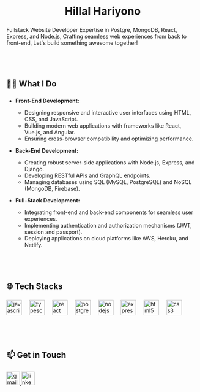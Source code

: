 <h1 align="center">Hillal Hariyono</h1>

###

<p align="left">Fullstack Website Developer Expertise in Postgre, MongoDB, React, Express, and Node.js, Crafting seamless web experiences from back to front-end, Let's build something awesome together!</p>

###

<br clear="both">
<br clear="both">

<h2 align="left">👨‍💻 What I Do</h2>

###

* **Front-End Development:**
  * Designing responsive and interactive user interfaces using HTML, CSS, and JavaScript.
  * Building modern web applications with frameworks like React, Vue.js, and Angular.
  * Ensuring cross-browser compatibility and optimizing performance.

* **Back-End Development:**
  * Creating robust server-side applications with Node.js, Express, and Django.
  * Developing RESTful APIs and GraphQL endpoints.
  * Managing databases using SQL (MySQL, PostgreSQL) and NoSQL (MongoDB, Firebase).

* **Full-Stack Development:**
  * Integrating front-end and back-end components for seamless user experiences.
  * Implementing authentication and authorization mechanisms (JWT, session and passport).
  * Deploying applications on cloud platforms like AWS, Heroku, and Netlify.


###

<br clear="both">
<br clear="both">

<h2 align="left">🌐 Tech Stacks</h2>

###

<div align="left">
  <img src="https://cdn.jsdelivr.net/gh/devicons/devicon/icons/javascript/javascript-original.svg" height="40" alt="javascript logo"  />
  <img width="12" />
  <img src="https://cdn.jsdelivr.net/gh/devicons/devicon/icons/typescript/typescript-original.svg" height="40" alt="typescript logo"  />
  <img width="12" />
  <img src="https://cdn.jsdelivr.net/gh/devicons/devicon/icons/react/react-original.svg" height="40" alt="react logo"  />
  <img width="12" />
  <img src="https://cdn.jsdelivr.net/gh/devicons/devicon/icons/postgresql/postgresql-original.svg" height="40" alt="postgresql logo"  />
  <img width="12" />
  <img src="https://cdn.jsdelivr.net/gh/devicons/devicon/icons/nodejs/nodejs-original.svg" height="40" alt="nodejs logo"  />
  <img width="12" />
  <img src="https://cdn.jsdelivr.net/gh/devicons/devicon/icons/express/express-original.svg" height="40" alt="express logo"  />
  <img width="12" />
  <img src="https://cdn.jsdelivr.net/gh/devicons/devicon/icons/html5/html5-original.svg" height="40" alt="html5 logo"  />
  <img width="12" />
  <img src="https://cdn.jsdelivr.net/gh/devicons/devicon/icons/css3/css3-original.svg" height="40" alt="css3 logo"  />
</div>

###

<br clear="both">
<br clear="both">

<h2 align="left">📫 Get in Touch</h2>

###

<div align="left">
  <a href="mailto:hillalhariyonowork@gmail.com" target="_blank">
    <img src="https://img.shields.io/static/v1?message=Gmail&logo=gmail&label=&color=D14836&logoColor=white&labelColor=&style=for-the-badge" height="35" alt="gmail logo"  />
  </a>
  <a href="https://www.linkedin.com/in/hillal-hariyono/" target="_blank">
    <img src="https://img.shields.io/static/v1?message=LinkedIn&logo=linkedin&label=&color=0077B5&logoColor=white&labelColor=&style=for-the-badge" height="35" alt="linkedin logo"  />
  </a>
</div>

###
###
